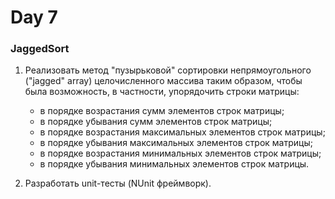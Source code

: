 # Day 7
 
### JaggedSort
1. Реализовать метод "пузырьковой" сортировки непрямоугольного ("jagged" array) целочисленного массива таким образом, чтобы была возможность, в частности, упорядочить строки матрицы:

   - в порядке возрастания сумм элементов строк матрицы;
   - в порядке убывания сумм элементов строк матрицы;
   - в порядке возрастания максимальных элементов строк матрицы;
   - в порядке убывания максимальных элементов строк матрицы;
   - в порядке возрастания минимальных элементов строк матрицы;
   - в порядке убывания минимальных элементов строк матрицы.

2. Разработать unit-тесты (NUnit фреймворк).
